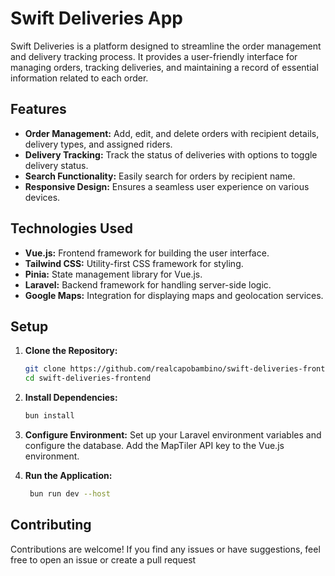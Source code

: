 # Swift Deliveries App

Swift Deliveries is a platform designed to streamline the order management and delivery tracking process. It provides a user-friendly interface for managing orders, tracking deliveries, and maintaining a record of essential information related to each order.

## Features

- **Order Management:** Add, edit, and delete orders with recipient details, delivery types, and assigned riders.
- **Delivery Tracking:** Track the status of deliveries with options to toggle delivery status.
- **Search Functionality:** Easily search for orders by recipient name.
- **Responsive Design:** Ensures a seamless user experience on various devices.

## Technologies Used

- **Vue.js:** Frontend framework for building the user interface.
- **Tailwind CSS:** Utility-first CSS framework for styling.
- **Pinia:** State management library for Vue.js.
- **Laravel:** Backend framework for handling server-side logic.
- **Google Maps:** Integration for displaying maps and geolocation services.

## Setup

1. **Clone the Repository:**
   ```bash
   git clone https://github.com/realcapobambino/swift-deliveries-frontend.git
   cd swift-deliveries-frontend

2. **Install Dependencies:**
     ```bash
     bun install

3. **Configure Environment:**
    Set up your Laravel environment variables and configure the database.
    Add the MapTiler API key to the Vue.js environment.

4. **Run the Application:**
    ```bash
     bun run dev --host

## Contributing

Contributions are welcome! If you find any issues or have suggestions, feel free to open an issue or create a pull request
